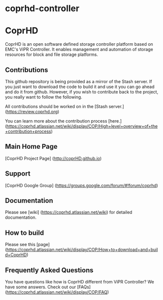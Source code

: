 # coprhd-controller

CoprHD
=====
CoprHD is an open software defined storage controller platform based on EMC's ViPR Controller. It enables management and automation of storage resources for block and file storage platforms.


Contributions
--------------
This github repository is being provided as a mirror of the Stash server. If you just want to download the code to build it and use it you can go ahead and do it from github. However, if you wish to contribute back to the project, you really want to follow the following.

All contributions should be worked on in the [Stash server.] (https://review.coprhd.org)

You can learn more about the contribution process [here.] (https://coprhd.atlassian.net/wiki/display/COP/High+level+overview+of+the+contribution+process)



Main Home Page
----------
[CoprHD Project Page] (http://coprHD.github.io)


Support
----------
[CoprHD Google Group] (https://groups.google.com/forum/#!forum/coprhd)


Documentation
--------------
Please see [wiki] (https://coprhd.atlassian.net/wiki) for detailed documentation.


How to build
--------------
Please see this [page] (https://coprhd.atlassian.net/wiki/display/COP/How+to+download+and+build+CoprHD)

Frequently Asked Questions
--------------
You have questions like how is CoprHD different from ViPR Controller?  We have some answers.  Check out our [FAQs] (https://coprhd.atlassian.net/wiki/display/COP/FAQ)




